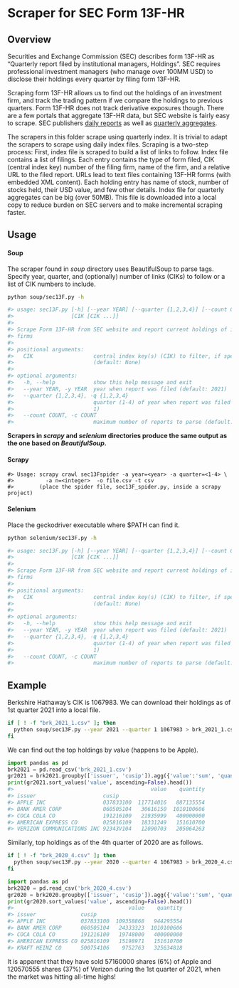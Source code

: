 
<!-- README.md is generated from README.Rmd. Please edit that file -->
<!-- Usage: Rscript -e 'library(rmarkdown); rmarkdown::render("README.Rmd", NULL)' -->

# Scraper for SEC Form 13F-HR

## Overview

Securities and Exchange Commission (SEC) describes form 13F-HR as
“Quarterly report filed by institutional managers, Holdings”. SEC
requires professional investment managers (who manage over 100MM USD) to
disclose their holdings every quarter by filing form 13F-HR.

Scraping form 13F-HR allows us to find out the holdings of an investment
firm, and track the trading pattern if we compare the holdings to
previous quarters. Form 13F-HR does not track derivative exposures
though. There are a few portals that aggregate 13F-HR data, but SEC
website is fairly easy to scrape. SEC publishers [daily
reports](https://www.sec.gov/Archives/edgar/daily-index/) as well as
[quarterly aggregates](https://www.sec.gov/Archives/edgar/full-index/).

The scrapers in this folder scrape using quarterly index. It is trivial
to adapt the scrapers to scrape using daily index files. Scraping is a
two-step process: First, index file is scraped to build a list of links
to follow. Index file contains a list of filings. Each entry contains
the type of form filed, CIK (central index key) number of the filing
firm, name of the firm, and a relative URL to the filed report. URLs
lead to text files containing 13F-HR forms (with embedded XML content).
Each holding entry has name of stock, number of stocks held, their USD
value, and few other details. Index file for quarterly aggregates can be
big (over 50MB). This file is downloaded into a local copy to reduce
burden on SEC servers and to make incremental scraping faster.

## Usage

#### Soup

The scraper found in *soup* directory uses BeautifulSoup to parse tags.
Specify year, quarter, and (optionally) number of links (CIKs) to follow
or a list of CIK numbers to include.

``` zsh
python soup/sec13F.py -h

#> usage: sec13F.py [-h] [--year YEAR] [--quarter {1,2,3,4}] [--count COUNT]
#>                  [CIK [CIK ...]]
#> 
#> Scrape Form 13F-HR from SEC website and report current holdings of investment
#> firms
#> 
#> positional arguments:
#>   CIK                   central index key(s) (CIK) to filter, if specified
#>                         (default: None)
#> 
#> optional arguments:
#>   -h, --help            show this help message and exit
#>   --year YEAR, -y YEAR  year when report was filed (default: 2021)
#>   --quarter {1,2,3,4}, -q {1,2,3,4}
#>                         quarter (1-4) of year when report was filed (default:
#>                         1)
#>   --count COUNT, -c COUNT
#>                         maximum number of reports to parse (default: 2)
```

**Scrapers in *scrapy* and *selenium* directories produce the same
output as the one based on *BeautifulSoup*.**

#### Scrapy

    #> Usage: scrapy crawl sec13Fspider -a year=<year> -a quarter=<1-4> \
    #>          -a n=<integer>  -o file.csv -t csv
    #>        (place the spider file, sec13F_spider.py, inside a scrapy project)

#### Selenium

Place the geckodriver executable where $PATH can find it.

``` zsh
python selenium/sec13F.py -h

#> usage: sec13F.py [-h] [--year YEAR] [--quarter {1,2,3,4}] [--count COUNT]
#>                  [CIK [CIK ...]]
#> 
#> Scrape Form 13F-HR from SEC website and report current holdings of investment
#> firms
#> 
#> positional arguments:
#>   CIK                   central index key(s) (CIK) to filter, if specified
#>                         (default: None)
#> 
#> optional arguments:
#>   -h, --help            show this help message and exit
#>   --year YEAR, -y YEAR  year when report was filed (default: 2021)
#>   --quarter {1,2,3,4}, -q {1,2,3,4}
#>                         quarter (1-4) of year when report was filed (default:
#>                         1)
#>   --count COUNT, -c COUNT
#>                         maximum number of reports to parse (default: 2)
```

## Example

Berkshire Hathaway’s CIK is 1067983. We can download their holdings as
of 1st quarter 2021 into a local file.

``` zsh
if [ ! -f "brk_2021_1.csv" ]; then
  python soup/sec13F.py --year 2021 --quarter 1 1067983 > brk_2021_1.csv
fi
```

We can find out the top holdings by value (happens to be Apple).

``` python
import pandas as pd
brk2021 = pd.read_csv('brk_2021_1.csv')
gr2021 = brk2021.groupby(['issuer', 'cusip']).agg({'value':'sum', 'quantity':'sum'})
print(gr2021.sort_values('value', ascending=False).head())
#>                                           value    quantity
#> issuer                     cusip                           
#> APPLE INC                  037833100  117714016   887135554
#> BANK AMER CORP             060505104   30616150  1010100606
#> COCA COLA CO               191216100   21935999   400000000
#> AMERICAN EXPRESS CO        025816109   18331249   151610700
#> VERIZON COMMUNICATIONS INC 92343V104   12090703   205064263
```

Similarly, top holdings as of the 4th quarter of 2020 are as follows.

``` zsh
if [ ! -f "brk_2020_4.csv" ]; then
  python soup/sec13F.py --year 2020 --quarter 4 1067983 > brk_2020_4.csv
fi
```

``` python
import pandas as pd
brk2020 = pd.read_csv('brk_2020_4.csv')
gr2020 = brk2020.groupby(['issuer', 'cusip']).agg({'value':'sum', 'quantity':'sum'})
print(gr2020.sort_values('value', ascending=False).head())
#>                                    value    quantity
#> issuer              cusip                           
#> APPLE INC           037833100  109358868   944295554
#> BANK AMER CORP      060505104   24333323  1010100606
#> COCA COLA CO        191216100   19748000   400000000
#> AMERICAN EXPRESS CO 025816109   15198971   151610700
#> KRAFT HEINZ CO      500754106    9752763   325634818
```

It is apparent that they have sold 57160000 shares (6%) of Apple and
120570555 shares (37%) of Verizon during the 1st quarter of 2021, when
the market was hitting all-time highs!
